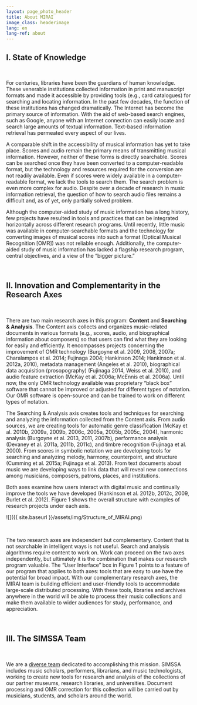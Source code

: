 ```yaml
---
layout: page_photo_header
title: About MIRAI
image_class: headerimage
lang: en
lang-ref: about
---
```



## I. State of Knowledge

<br>  

For centuries, libraries have been the guardians of human knowledge. These venerable institutions collected information in print and manuscript formats and made it accessible by providing tools (e.g., card catalogues) for searching and locating information. In the past few decades, the function of these institutions has changed dramatically. The Internet has become the primary source of information. With the aid of web-based search engines, such as Google, anyone with an Internet connection can easily locate and search large amounts of textual information. Text-based information retrieval has permeated every aspect of our lives.

A comparable shift in the accessibility of musical information has yet to take place. Scores and audio
remain the primary means of transmitting musical information. However, neither of these forms is directly searchable. Scores can be searched once they have been converted to a computer-readable format, but the technology and resources required for the conversion are not readily available. Even if scores were widely available in a computer-readable format, we lack the tools to search them. The search problem is even more complex for audio. Despite over a decade of research in music information retrieval, the question of how to search audio files remains a difficult and, as of yet, only partially solved problem.

Although the computer-aided study of music information has a long history, few projects have resulted in tools and practices that can be integrated horizontally across different research programs. Until recently, little music was available in computer-searchable formats and the technology for converting images of musical scores into such a format (Optical Musical Recognition [OMR]) was not reliable enough. Additionally, the computer-aided study of music information has lacked a flagship research program, central objectives, and a view of the “bigger picture.”

<br>  

## II. Innovation and Complementarity in the Research Axes

<br>

There are two main research axes in this program: **Content** and **Searching & Analysis**. The Content axis collects and organizes music-related documents in various formats (e.g., scores, audio, and biographical information about composers) so that users can find what they are looking for easily and efficiently. It encompasses projects concerning the improvement of OMR technology (Burgoyne et al. 2009, 2008, 2007a; Charalampos et al. 2014; Fujinaga 2004; Hankinson 2014; Hankinson et al. 2012a, 2010), metadata management (Angeles et al. 2010), biographical data acquisition (prosopography) (Fujinaga 2014, Weiss et al. 2010), and audio feature extraction (McKay et al. 2006a; McEnnis et al. 2006a). Until now, the only OMR technology available was proprietary “black box” software that cannot be improved or adjusted for different types of notation. Our OMR software is open-source and can be trained to work on different types of notation.

The Searching & Analysis axis creates tools and techniques for searching and analyzing the information collected from the Content axis. From audio sources, we are creating tools for automatic genre classification (McKay et al. 2010b, 2009a, 2009b, 2006c, 2005a, 2005b, 2005c, 2004), harmonic analysis (Burgoyne et al. 2013, 2011, 2007b), performance analysis (Devaney et al. 2011a, 2011b, 2011c), and timbre recognition (Fujinaga et al. 2000). From scores in symbolic notation we are developing tools for searching and analyzing melody, harmony, counterpoint, and structure (Cumming et al. 2015a; Fujinaga et al. 2013). From text documents about music we are developing ways to link data that will reveal new connections among musicians, composers, patrons, places, and institutions.

Both axes examine how users interact with digital music and continually improve the tools we have developed (Hankinson et al. 2012b, 2012c, 2009, Burlet et al. 2012). Figure 1 shows the overall structure with examples of research projects under each axis.

![]({{ site.baseurl }}/assets/img/Structure_of_MIRAI.png)

<br>  

The two research axes are independent but complementary. Content that is not searchable in intelligent ways is not useful. Search and analysis algorithms require content to work on. Work can proceed on the two axes independently, but ultimately it is the combination that makes our research program valuable. The “User Interface” box in Figure 1 points to a feature of our program that applies to both axes: tools that are easy to use have the potential for broad impact. With our complementary research axes, the MIRAI team is building efficient and user-friendly tools to accommodate large-scale distributed processing. With these tools, libraries and archives anywhere in the world will be able to process their music collections and make them available to wider audiences for study, performance, and appreciation.

<br>  

## III. The SIMSSA Team

<br>  

We are a [diverse team](https://simssa.ca/people) dedicated to accomplishing this mission. SIMSSA includes music scholars, performers, librarians, and music technologists, working to create new tools for research and analysis of the collections of our partner museums, research libraries, and universities. Document processing and OMR correction for this collection will be carried out by musicians, students, and scholars around the world.



<br>  

<br>  


<!-- **BREAK**

<br>  

<br>   -->


<!-- ## Intensity of Scientific Activity: Highlights of Research Achievements During the FRQSC Emerging Team Grant (2014–2015)

<br>  

### Cantus Ultimus (Content Axis)

<br>  

The Cantus Ultimus project applies the latest OMR technologies to plainchant manuscripts in order to
transform the existing CANTUS database (directed by **Lacoste**) of nearly 400,000 chant records into a state-of-the-art research environment in which both music and text are fully searchable. Within the past year, we have processed and made publically available online two of the oldest surviving chant manuscripts, the late 10th-c. St. Gall manuscripts (CH-SGs 390 and 391), and completed the OMR of the Salzinnes antiphonal (cantus.simssa.ca/manuscripts/).

<br>  

### New Version of Diva (Content Axis)

<br>  

Diva (ddmal.github.io/diva.js/) is a web-based, open-source digital document viewer, developed by **Hankinson** (postdoctoral researcher), Wendy Liu, and Evan Magoni, and managed by **Fujinaga** and **Pugin**. Diva was designed for websites of libraries, archives, and museums so that they could present high-resolution images of documents in a user-friendly interface optimized for speed and flexibility. The new version, released in August 2015, supports the International Image Interoperability Framework (IIIF). The IIIF is an important new initiative committed to developing a set of common interfaces that support interoperability between image repositories, facilitating horizontal integration across libraries and archives all over the world.

<br>  

### Improved ELVIS Database (Content Axis)

<br>  

The ELVIS Database (elvisproject.ca/) is an open, crowd-sourced database of music in symbolic notation, maintained by MIRAI. This summer, undergraduate student Alex Parmentier improved the search capabilities of the database, making it more powerful and adaptable, and added new functions allowing users to upload new pieces and modify pieces they have uploaded. In collaboration with our project manager and graduate students in musicology, he clarified guidelines for data entry and made the interface more attractive and user friendly. Our continued building of the database (now totalling over 6,000 movements and pieces) has made large-scale corpus studies possible.

<br>  

### Increased Flexibility of the VIS Counterpoint Web Application (Searching & Analysis Axis)

<br>  

Our open-source software for analyzing counterpoint, VIS, and its corresponding web application (counterpoint.elvisproject.ca/) make large-scale corpus studies accessible to music theorists and musicologists without programming experience. Within the last year, we have made significant improvements to the stability and flexibility of VIS. In summer 2015, Ryan Bannon (undergraduate student and lead programmer on VIS) began integrating VIS into Rodan, a workflow engine developed by **Hankinson**. This integration involved the low-level code integration of VIS tasks into Rodan such that they can be realized as individual atomic workflow tasks, and the development of a user-friendly web application that allows researchers to generate VIS-based workflows via a graphical user interface. We are on schedule to release our web application in spring 2016.

<br>  

### New Version of jSymbolic (Searching & Analysis Axis)

<br>  

jSymbolic is a software tool developed by **McKay** for analyzing symbolic music files by extracting a range of characteristic statistical information (called “features”) relating to musical elements such as pitch, rhythm, harmony, instrumentation, dynamics, and texture. In 2015, **McKay** and Tristano Tenaglia (undergraduate student) developed a new version that can extract features from MEI files (Music Encoding Initiative: an open-source, computer-readable music encoding format) and from windowed sections of a score (rather than the score in its entirety). Additionally, jSymbolic is now able to export features into WEKA ARFF, which will be useful for machine learning, facilitating such tasks as composer, style, or genre recognition.

<br>  

### jMei2Midi (Searching & Analysis Axis)

<br>  

**McKay** has also developed a new Java application and library called jMei2Midi, which can convert MEI files to the widely recognized MIDI file format. This allows us to process music accessible only in MEI with software not yet able to read MEI files. jMei2Midi’s general parsing libraries will also provide a useful resource for developers in the process of incorporating MEI-parsing capabilities into their own software.

<br>  

## Intensity of Scientific Activity: Publications During the FRQSC Emerging Team Grant

<br>  

### Context Axis

<br>  

*Optical Music Recognition (OMR):* Charalampos, **Hankinson**, & **Fujinaga** 2014; **Helsen**, **Bain**, **Fujinaga**, **Hankinson**, & **Lacoste** 2014

*Digital Libraries:* **Cumming** 2014; **Fujinaga**, **Hankinson**, & **Cumming** 2014a; **Laplante**, **Hankinson**, **Cumming**, & **Fujinaga** 2015; **Pugin**, Zitellini, & Roland 2014; Roland, **Hankinson, & **Pugin** 2014

<br>  

### Searching and Analysis Axis

<br>  

*Analysis of Symbolic Scores:* Antila & **Cumming** 2014; **Cumming** & **Schubert** 2015a; Risk, Mok, **Hankinson**, & **Cumming** forthcoming; **Schubert** & **Cumming** 2015; Sigler, **Wild**, & Handelman forthcoming; Winters & **Cumming** 2014

*Corpus Study:* **Cumming** & **Schubert** 2015b

*Music Perception & Big Data:* **Fujinaga**, Sears, & **Hankinson** 2014b; Goebl, Bresin, & **Fujinaga** 2014; Siedenburg, Fujinaga, & McAdams 2014; Vigliensoni & Fujinaga 2014

*Prosopography:* **Fujinaga** 2014

*User Interface/User Experience:* **Bain**, Behrendt, & **Helsen** 2014

<br>  

## Intensity of Scientific Activity: Future Research Plans

<br>  

### Development of a Single Interface for Searching & Analysis

<br>  

As we continue to develop OMR technologies and grow our database of scores in symbolic notation (ELVIS), we will improve methods of searching and analyzing this data. This will involve harvesting metadata from our partner institutions (for details see p. 10, under SSHRC Partnership Grant) and linking it with the OMR data, allowing us, for example, to search for a particular melody in works from 1400–50 with Latin texts. Our goal is the equivalent of Google Books for music in both audio and symbolic formats.

In addition to the counterpoint web application, our postdoctoral researcher **Krämer** is working on a melody search tool that includes pattern recognition engines based on combinatorial mathematics; an automatic mode detector; state transition matrix generators for analyzing melody, harmony, and counterpoint; and visualization tools of state transition networks. Doctoral students, such as Alexander Morgan, have developed tools for identifying and indexing a variety of musical events ranging from simple notes and durations to complex chordal, contrapuntal, and syntactic patterns. **Rusch** and Bannon are developing tools for identifying cadential voice-leading strands. Although Rusch and Bannon’s tools are modelled on a corpus of Bach chorales, they will soon be applied to other repertoire.

What should a search tool look like for music? Should it be a keyboard, a textbox in which to input note letter names, or a music editor? As we address questions surrounding user interface and user experience, **Laplante’s** and **Chiasson-Taylor’s** expertise in the information behaviour of music researchers, librarians, and performers will be invaluable.

<br>  

### Large-Scale Corpus Research

<br>  

Already we have an impressive body of Renaissance scores in symbolic notation. We plan on continuing to expand the ELVIS Database in the next four years, which will facilitate research on how style changed from the 15th to the 17th centuries. Previous studies addressing such questions are based on an individual researcher’s study of a small corpus of works. With tools for large-scale searching of melody, harmony, and counterpoint, **Cumming**, **Schubert**, and **Ethier** will be able to provide a much more comprehensive account of changes to musical composition, such as the development of the tonal system. They are also planning on conducting large-scale corpus studies comparing composers and genres of the same era to discern differences in compositional practice, research that could be used to teach computers to automatically classify works by composer. In the next four years, we plan to expand the coverage of our database to other periods, facilitating corpus studies of other eras as well. This has already begun with **Rusch’s** work on Bach.

<br>  

### Music Encoding for Non-Standard Musical Notation Systems

<br>  

Continuing with the work of the Cantus Ultimus project (**Bain**, **Craig-Mcfeely**, **Cumming**, **Fujinaga**, **Helsen**, **Lacoste**, and **Long**) on plainchant neumes and **Pugin’s** work on MEI for 16th-century notation, we plan on developing music encoding for other non-standard musical notation systems. Together with postdoctoral researcher **Desmond**, an expert on 13th-century polyphony, **Cumming**, **Pugin**, **Weiss**, and **Wiering** are working on developing MEI for mensural notation (13th- to early 16th-century scores).

<br>  

### Feature Extraction and Machine Learning

<br>  

**McKay’s** jMIR software (jmir.sourceforge.net) provides a powerful infrastructure for extracting features from audio and symbolic musical sources and for processing this information with machine learning algorithms. The information extracted with these tools allows for sophisticated search capabilities for querying large music collections and provides a framework for automated music analysis. The process of integrating jMIR with other MIRAI components like VIS has already begun with jSymbolic. **McKay** also plans to expand the range of information extracted and generated by the jMIR components to meet the emerging needs of MIRAI, such as audio feature extraction, working closely with **McAdams** and **Traube**.

Another important area of future research is multimodal approaches to music processing, in other words, combining and processing information extracted from both symbolic and audio versions of the same work, as well as information from lyrics or images associated with the work. **McKay** has already published some initial research in this very promising new domain (e.g., McKay & Fujinaga 2008).

<br>  

### Biography & Linked Open Data

<br>  

Initially funded by the NEH Digital Humanities Start-Up Grant (PI: **Weiss**; Co-PI: **Fujinaga**), this project aims to create a framework that can answer questions not easily answered by a Google-like search; for example, Did composer A and composer B live in Rome in 1543? or Were there musicians working in Rome from 1540–45 who performed music by both of these composers? Although online biographical databases exist, they are expensive to build because they are created manually. We are reducing the costs of such endeavours by applying natural language processing, which automatically extracts necessary information from existing computer-readable documents, and using crowd-sourcing techniques to make corrections. The results will be stored in Linked Open Data databases. **Sinclair** (Professor of Digital Humanities) and historian **Milner** (Assistant Director, McGill Centre for Digital Humanities) will participate in this research.

<br>  

# II. Composition & Coordination

<br>  

## Skills, Leadership, and Experience of Lead Researcher: Ichiro Fujinaga

<br>  

Fujinaga is the team leader and head of the Content axis. He was one of first developers of OMR technology (Fujinaga 1988, 1996) and has published more papers than anyone else on the subject. In large part due to his research, OMR technology is now accurate enough to convert digitized images of scores into symbolic format, facilitating the work of the Searching and Analysis axis. Since commercial OMR software can only deal with modern music notation, for the past 8 years he has concentrated on extending OMR to early music notation from the 14th to the 17th centuries (e.g., Ouyang et al. 2009; Pugin et al. 2007a, 2007b, 2007c; Vigliensoni et al. 2011). Fujinaga is also one of the lead developers of the open-source document analysis software Gamera (based on his OMR software) (MacMillan et al. 2002a, 2002b, 2001; Pugin et al. 2008).

Fujinaga directs the Distributed Digital Music Archives & Libraries (DDMAL) research lab, consisting of over a dozen graduate and undergraduate students. He has extensive experience managing large teams of researchers. He was Acting Director of the Centre for Interdisciplinary Research in Music Media and Technology (CIRMMT) from 2003–4, managing several large grants involving its over 30 faculty members and 100 graduate students across three Québec institutions. As the coordinator of the Steering Committee of the International Society of Music Information Retrieval, he has overseen the successful growth of a series of conferences on music information retrieval since 2001. He has been involved in many large joint research programs. A select listing includes an Intel Grant at John’s Hopkins University with over 20 researchers ($1.7M; 1999–2001); an NSF Information Technology Research Grant, involving 12 Co-PIs ($1.5M; 2002–6); an NSF Digital Libraries Initiative Grant with 8 other researchers ($0.5M; 1999–2002); a Community-University Research Alliances Grant from SSHRC with 8 other Co-PIs ($1M; 2005–10); a Major Collaborative Research Initiatives (MCRI) Grant from SSHRC with 16 other Co-PIs ($2.7M; 2007–13); and another MCRI with 41 other Co-PIs ($2.3M; 2009–15). As a PI, he has received nearly 5 million dollars in funding from SSHRC, CFI, and the FRQSC since arriving at McGill University in 2002.

<br>  

## Mechanisms to Coordinate the Team’s Work

<br>  

**Fujinaga** and **Cumming** coordinate the research and research dissemination of the Content and Searching & Analysis axes, respectively. Meetings and workshops are organized by the project manager. MIRAI members and their students meet weekly to present work in progress, establish new research projects, maintain our websites and social media presence, discuss additional funding opportunities, and recruit new members and students. With teleconferencing, we communicate regularly with collaborating members who reside outside of Montréal; for example, **Bain**, **Helsen**, and **Lacoste**, Co-PIs on the Cantus Ultimus project. With the support of the FRQSC Emerging Team Grant, we hosted the following events that brought us face-to-face with our international collaborators and disseminated our work to a wider audience:

* 7 July 2015: SIMSSA Workshop at the Medieval and Renaissance Music Conference; presentations by **Fujinaga**, **Cumming**, **Bain**, **Hankinson**, **Helsen**, **Lacoste**, and **Pugin**.
* 27 June 2015: SIMSSA Workshop at the joint meeting of the International Association of Music Libraries, Archives and Documentation Centres (IAML) and International Musicological Society (IMS); presentations by **Fujinaga**, **Cumming**, **Hankinson**, and **Pugin**.
* 7 November 2014: Workshop luncheon at the joint meeting of the American Musicological Society
(AMS) and the Society for Music Theory (SMT); presentations by **Fujinaga**, **Cumming**, and **Bain**.
* 6 November 2014: Working group and discussion of SIMSSA at the joint meeting of the AMS/SMT.
* 29 September 2014: CIRRMT Workshop (McGill) highlighting recent developments on the SIMSSA,
ELVIS, Cantus Ultimus, and Optical Neume Recognition projects; presentations by **Fujinaga**,
**Cumming**, **Bain**, **Hankinson**, and **Wild**.

<br>  

## Experience, Accomplishments, and Complementarity of Regular Team Members

<br>  

### Julie Cumming

<br>  

Cumming manages the Searching & Analysis axis. She is a leading figure in Renaissance music and digital musicology (2014, 2012). Her book (1999) is the definitive study of the motet from 1400–75. Since coming to McGill in 1992, she has been collaborating with **Schubert**. Together they have produced many collaboratively written papers (e.g., Cumming & Schubert 2015a, 2015b, 2015c; Schubert & Cumming 2012) and conference presentations, organized three conferences, and jointly supervised dozens of graduate theses. Cumming has been part of several large teams of researchers. She is the leader of one of the two primary research axes of the SSHRC Partnership Grant SIMSSA, lead by **Fujinaga**, and a Co-PI of the SSHRC Partnership Grant “Early Modern Conversions” ($2.5M; 2013–18), together with **Sinclair**. She has been a Co-PI on a SSHRC MCRI Grant entitled “Making Publics” ($2.5M; 2005–10), in which she developed an expertise on early music printing (Cumming 2010, 2012), and the PI of the Digging into Data Challenge Grant, “Electronic Locator of Vertical Interval Successions (ELVIS),” with 9 Co-PIs, including **Fujinaga** and **Schubert**, as well as 17 students. The ELVIS project broke new ground in computerized music analysis. She has worked closely with **Fujinaga** in the development of OMR for Renaissance music prints and manuscripts, and for plainchant. Cumming currently supervises 2 postdoctoral researchers, 8 doctoral students, and 2 master’s students. Several of her students work in **Fujinaga’s** DDMAL lab.

<br>  

### Peter Schubert

<br>  

As an expert on counterpoint pedagogy, Schubert and will manage (with **Ethier**) the counterpoint analysis project within the Searching & Analysis axis. He has published two textbooks on counterpoint—one on 16thcentury counterpoint (1999) and one on 18th-century counterpoint with Christoph Neidhöfer (2006)—two chapters on historical music pedagogy, and many articles on contrapuntal structures in the music of Willaert, Lassus, and Palestrina. He has collaborated frequently with **Cumming** on papers in which they show how knowledge of improvised counterpoint changes the way we think of compositional technique in the Renaissance. He is a member of CIRMMT, having collaborated on two experimental projects, one on the perception of Renaissance variation techniques with **McAdams**, and one on historical tuning systems with **Fujinaga** and **Wild** (Devaney et al. 2013, 2010). He has worked on computer modeling of counterpoint as a Co-PI on the SSHRC Partnership Grant SIMSSA, lead by **Fujinaga**. Schubert also brings to MIRAI extensive experience as a performer. Currently, he conducts three vocal ensembles: the Schulich School Singers, Les Chanteurs d’Orphée, and VivaVoce (which released a CD on the Naxos label in 2007).

<br>  

### Audrey Laplante

<br>  

Laplante’s research concerns music information-seeking behaviour and music information retrieval systems (Desrochers et al. 2013; Laplante 2015, 2014a, 2014b, 2014c, 2013, 2010b; Laplante et al. 2011). Laplante will co-lead (with **Chiasson-Taylor**) the user interface project, assisting both axes in their development of user-centred interfaces. She is a Co-PI on the SSHRC Partnership Grant SIMSSA, lead by **Fujinaga**; and the PI on the SSHRC Insight Development Grants “Chercheurs 2.0: Étude des usages et des facteurs d’adoption des médias sociaux par les chercheurs canadiens en contexte de collaboration interinstitutionnelle” ($74,028; 2015–17) and “L’indexation de musique à grande échelle : exploration du potentiel de nouvelles méthodes d'indexation pour accroître la visibilité de la chanson francophone sur le Web” ($69,735; 2012–14) (Kessler et al. 2014a, 2014b). Her prior work focused on the music information-seeking behaviour of young adults (2012, 2011, 2010a). By examining how young adults discover new music and interact with current music information sources, she was able to identify behaviours that were not well supported by current systems and to provide specific recommendations for the design of better music information systems. Prior to joining the Université de Montréal, Laplante worked as a music librarian at Concordia University, which allowed her to work closely with music scholars, acquiring a good understanding of their information needs.

<br>  

### Cory McKay

<br>  

McKay’s expertise in multimodal music analysis and processing will be put to use in the Searching and Analysis axis. His previous work as project leader for the jMIR project has provided him with extensive experience producing software that can collect, analyze, organize and process diverse kinds of musical information, both in combination and separately. McKay’s contributions to MIRAI will focus on researching techniques and developing software for extracting metadata from musical scores and audio recordings, and making this information accessible and useful to music researchers. During his doctoral studies, McKay worked in the DDMAL lab and **Fujinaga** was his supervisor. Since his graduation in 2010, McKay and **Fujinaga** have continued to collaborate, publishing over 24 peer-reviewed papers (Fiebrink et al. 2005; Fujinaga et al. 2008; McEnnis et al. 2006a, 2006b, 2005; McKay et al. 2010a, 2010b, 2009, 2012, 2009a, 2009b, 2008, 2007, 2006a, 2006a, 2006b, 2006c, 2005a, 2005b, 2005c, 2004; Thompson et al. 2009; Vigliensoni et al. 2010). McKay is a Co-PI on the SSHRC Partnership Grant SIMSSA, lead by **Fujinaga**.

<br>  

### Caroline Traube

<br>  

Traube will contribute to the Audio branch of the Searching & Analysis axis. She specializes in musical acoustics, specifically the analysis of musical performance parameters, such as timing variation, intonation, dynamics, and timbre (Bel et al. 2015; Bernays et al. 2014, 2013a, 2013b, 2012, 2011, 2010; Tillmann et al. 2011; Traube 2015, 2013). She is the founder of the Laboratoire de recherche sur le geste musicien (LRGM) at the Université de Montréal, which gathers performers, composers, musicologists, and scientists to tackle research questions relating to the gestural control and the verbal description of timbre and the analogies between the prosodic features of speech and the expressive parameters of instrumental performance. As part of MIRAI, she will develop tools to generate a complete a musical score with performance parameters that are not notated as well as information on the gestural control of instrumental sound.

<br>  

### Glen Ethier

<br>  

Ethier will collaborate with **Schubert** on the counterpoint analysis project and with both **Schubert** and **Cumming** on their research into style change and the development of the tonal system. His prior work has focused on the perception of melodic accent and the development of an analytic methodology premised on the interaction and concordance of accent in counterpoint of the early 16th century. He has developed paradigms for defining and quantizing strengths for different types of melodic accent and applying these paradigms to re-notated versions of contrapuntal scores. With MIRAI, Ethier will create computer-based models to quantize the parameters for analysis over a much broader corpus of works than he was able to examine in his prior work, including early Renaissance counterpoint and 18th-century tonal counterpoint. Ethier completed his doctoral studies at McGill under Schubert.

<br>  

### Rachelle Chiassion-Taylor

<br>  

Together with **Laplante**, Chiasson-Taylor will manage the user interface component of the MIRAI research program. She is currently Senior Music Archivist at Library and Archives Canada (LAC) and a Guest Professor of Musicology at the Université de Montréal Faculty of Music, where she teaches early music history and research methodology. At LAC, she has been closely involved in the development of digital capacity and processing procedures for the institution, which is designated as a Trusted Digital Repository, and has processed a number of born-digital music archives using a variety of non-proprietary software and complex preservation procedures. She also participates in a LAC study group on the archiving and retrieval of complex digital objects and has given papers on digital music processing within archival fonds. In addition to digital archives processing and web harvesting strategies, she brings to MIRAI considerable practical experience and knowledge of metadata standards in federal institutions internationally. Chiasson-Taylor has published collections of essays on early keyboard music, several journal articles on a variety of topics including digital music archives at LAC, the Canadian composer István Anhalt, and the involvement of musicians in espionage activities in Early Modern Europe (Smith & Taylor ed. 2013; Taylor & Knox ed. forthcoming; Taylor forthcoming, 2013, 2011, 2002, 2000). She is also an internationally recognized performer and has recorded three CDs of Renaissance keyboard music for the ATMA label. She brings archival science, historical musicology, and early music performance to the MIRAI team. **Cumming** was the adviser of Chiasson-Taylor’s doctoral degree in musicology at McGill.

<br>  

## Complementarity of Team Members’ Expertise and Quality of Their Collaborations

<br>  

The success of our research program is ensured, in part, by the members of our team, due to the diversity of disciplines they represent and their rich assortment of skills. **Fujinaga**, **McKay**, and **Traube** are music technologists, **Cumming** is a historical musicologist, **Schubert** and **Ethier** are music theorists, **Laplante** is an information scientist, and **Chiasson-Taylor** is an archivist, musicologist, and performer. The members of the MIRAI team are at different stages of their academic careers: **Schubert** is a full professor; **Cumming**, **Fujinaga**, **Laplante**, and **Traube** are associate professors; **McKay** and **Ethier** are tenured faculty members at CÉGEPs; and **Chiasson-Taylor** is Senior Music Archivist for Library and Archives Canada. What brings us together is a shared commitment to creating a music library for the 21th century, a commitment amply demonstrated by our many collaboratively produced publications and conference presentations.

Many of MIRAI’s regular team members have a long history of successful research collaborations. The most mature partnership involves **Cumming** and **Schubert**, who have been working together since the early 1990s on style change, performance practice, and compositional process in Renaissance music. Their work has been supported by three SSHRC Standard Research grants (1995, 2001, 2009). **Fujinaga** has worked with Cumming on optical music recognition of early music since 2005. Since 2007, he has worked with **Schubert** on tuning in ensemble singing; a research funded by an FRQSC Recherche-Création Grant.

<br>  

# III. Student Integration

<br>  

MIRAI will support 8 students per year (research assistants: 2 undergraduates and 2 MA students each year; scholarships: 2 MA and 2 PhD students each year) from a range of disciplines: musicology, music theory, music technology, computer science, and software engineering. Funding from the FRQSC will allow us to hire 2 undergraduate research assistants in computer science each summer, supervised by **Fujinaga** and **McKay**, to maintain our databases (ELVIS, OMR, and audio) and websites (simssa.ca, elvisproject.ca, cantus.simssa.ca). We will also hire 2 MA research assistants in music theory and musicology each year, supervised by **Cumming**, **Schubert**, and **Ethier**, to assist in software testing and to advise the software programmers as specialist users. These students will also help to disseminate our research via both scholarly and social media outlets (e.g., blogs, Twitter, and Facebook).

We will provide scholarships to support thesis research for 2 master’s students and 2 doctoral students. Musicology and music theory students will be involved in the Searching & Analysis axis by using the tools MIRAI team members are developing, such as VIS, in their thesis research and collaborating with the software developers to improve usability. Music technology graduate students will be involved in the Content axis, helping to improve OMR technology and the searching and analysis tools. Over two-thirds of our funding from other sources such as SSHRC and NEH is budgeted for student work.

MIRAI funding from FRQSC will help us to support the salary for one of our postdoctoral researchers each year, compensating him or her for the time spent on administrative work, such as assisting in grant applications, supervising student workers, overseeing databases, and running meetings.

The students and the postdoc involved in the MIRAI research program will work in a research lab with students at all levels and professors, interacting daily as questions and problems arise. As part of a large-scale multi-disciplinary team they will learn new ways at looking at the world and new ways of organizing information. For example, computer scientists will learn about music history, and music theorists will learn how to communicate with computers and programmers. Weekly meetings of the research axes will provide opportunities for all the students to present their work, to comment on the work of others, and to learn from each other. Students will also have the opportunity to present at workshops and team meetings. In Years 1 and 3, we will fund 2–3 students to assist with the MIRAI Workshop at the joint conference of the American Musicological Society and Society for Music Theory. The skills they develop—working with a diverse team, presenting their work in clear and effective ways, participating in the development of software and user interfaces—will be of great benefit no matter what field they go into. All of them will be contributing to important research that has the potential to change the way people interact with music.

<br>  

# IV. Added Value of the Grant

<br>  

## Team Needs

<br>  

Funding MIRAI at the operational level will allow us to 1) purchase the hardware necessary to conduct our data-intensive research and back-up our databases; 2) coordinate our multiple parallel projects and help us to further expand and deepen these collaborations, especially with international collaborators; 3) motivate graduate students to join our team; and 4) disseminate our work to a wider audience through workshops at McGill University (in English) and the Université de Montréal (bilingual) as well as at conferences in the fields of musicology, music theory, music performance, library science, and computer science.

<br>  

### Equipment

<br>  

Given the data-intensive nature of this research program, adequate numbers of computers for our students, and digital backup and storage of our data are essential. The laptops requested will be used by the project manager, student workers as well as for the CEGEP researchers. In the coming years, our server needs will also increase, especially with serving audio files.

<br>  

### Coordination

<br>  

Funding from the FRQSC would allow us to continue to afford a half-time project manager to assist lead researcher in coordinating MIRAI’s multiple parallel projects, meetings, and workshops. Given the long-term nature of many of our projects, we also require documentation to facilitate the seamless transfer of knowledge from successive generations of students and users. This documentation will be generated by the students and postdoctoral researchers, coordinated by the lead researcher and project manager.

<br>  

### Dissemination

<br>  

Funding from FRQSC will also facilitate face-to-face meetings among our team members. We plan to host at least one workshop per year that brings together all regular and collaborating members:

* May 2016: Music Encoding Conference, McGill University
* November 2016: Joint meeting of the American Musicological Society (AMS) and Society for Music Theory (SMT) in Vancouver, BC
* May 2017: McGill University (with funding from CIRMMT)
* August 2017: Alliance of Digital Humanities Organizations, McGill University
* 2017: Conference on Complex Digital Objects, Ottawa, ON
* November 2018: Joint meeting of the AMS and SMT in San Antonio, TX
* May 2019: Université de Montréal (bilingual)

These workshops will be an opportunity not only for collaboration between regular and collaborating members and their students but also for sharing our work with a wider audience of scholars, librarians, and performers, both local and international.

<br>  

## Other Resources to which the Team Has Access

<br>  

Funding from the FRQSC would complement the funding we are receiving from various other sources. Within the last five years, over $3,300,000 has been allocated towards this research program:

* 2014–21: SSHRC Partnership Grant, “Single Interface for Music Score Searching and Analysis (SIMSSA)” ($2,499,197 plus $227,500 from McGill University). PI: **Fujinaga**; Co-PIs: **Bain**, **Cumming**, **Helsen**, **Lacoste**, **Laplante**, Leive, **McKay**, **Pugin**, Rodin, **Rusch**, **Schubert**, Tzanetakis, **Wild**. Partners: Alexander Street Press; Bavarian State Library; Bibliothèque nationale de France; British Library; Compute Canada; Dalhousie University; Digital Image Archive of Medieval Music, Oxford University; Harvard University Music Library; New York Philharmonic Archives; Marenzio Project, University of Pennsylvania; Répertoire International de Littérature Musicale: Répertoire International des Sources Musicales-Switzerland; The Juilliard School; The Walters Art Museum; Université de Montréal; HathiTrust Research Center, University of Illinois at Urbana-Champaign; University of London, Goldsmiths; University of Pennsylvania Libraries, University of Victoria, University of Virginia, Music Encoding Initiatives; University of Washington Music Library; University of Waterloo.
* 2014–19: SSHRC Insight Grant, “Cantus Ultimus: Building the Ideal Online Plainchant Research
Environment” ($499,566). PI: **Fujinaga**; Co-PIs: **Cumming**, **Bain**, **Helsen**, **Lacoste**.
* 2014–16: FRQSC Emerging Team Grant, “D’information musicale, de la recherche, et de l’infrastructure : Construction de la bibliothèque musicale mondiale du 21e siècle” ($54,963). PI: **Fujinaga**; Co-PIs: **Cumming**, **Laplante**, **McKay**, **Schubert**.
* 2013–15: NEH Digital Humanities Start-up Grant Level-II, “Digital Prosopography for Renaissance Musicians: Discovery of Social and Professional Network” ($54,466US) PI: **Weiss**. Co-PI: **Fujinaga**.

To further support our research program, we have applied for a SSHRC Connection Grant to host the Music Encoding Conference at McGill in May 2016 and to Compute Canada for servers (submitted October 2015). Upcoming grant applications include the NEH Digital Implementation Grant ($100,000–325,000US) to support **Fujinaga**, **Milner**, and **Weiss**’s digital prosopography project (January 2016). In September 2016, **Cumming** and **Schubert** will be submitting a joint application for a SSHRC Insight Grant to support their work tracing improvisatory patterns in polyphonic music from 1400–1750.

FRQSC funding will allow us to continue building and strengthening our team as it builds the infrastructure to support a 21th-century global music library.

<br>  

# Bibliography

<br>  

Angeles, B., C. McKay, and I. Fujinaga. 2010. “Discovering Metadata Inconsistencies.” In *Proceedings of the International Society for Music Information Retrieval Conference*, 195–200. Utrecht, Netherlands.

Antila, C., and J. Cumming. 2014. “The VIS Framework: Analyzing Counterpoint in Large Datasets.” In In *Proceedings of the International Society for Music Information Retrieval*, 71–76. Taipei, Taiwan.

Bain, J., I. Behrendt, and K. Helsen. 2014. “Linienlose Neumen, Neumentrennung und Repräsentation von Neumen mit MEI Schema –Herausforderungen in der Arbeit im Optical Neume Recognition Project (ONRP).” [Staffless Neumes, Neume Separation and Representation of Neumes with the Help of MEI – Challenges in the Optical Neume Recognition Project (ONRP)] In *Digitale Rekonstruktionen mittelalterlicher Bibliotheken*, edited by S. Philippi and P. Vanscheidt,. Trierer Beiträge zu den historischen Kulturwissenschaften 12: 119–32. Wiesbaden: Ludwig Reichert.

Bel, S., and C. Traube. 2015. “Corrélats acoustiques de cinq nuances de timbre au piano.” In *Actes des Journées d’informatique musicale*. Montréal, QC.

Bernays, M., and C. Traube. 2014. “Investigating Pianists’ Individuality in the Performance of Five Timbral Nuances through Patterns of Articulation, Touch, Dynamics, and Pedaling.” *Frontiers in Psychology – Cognitive Science* 5, article 157: 35–53.

Bernays, M., and C. Traube. 2013a. “Expression of Piano Timbre: Verbal Description and Gestural Control.” In *La musique et ses instruments / Music and its instruments*, ed. M. Castellengo and H. Genevois, 205–22. Sampzon: Éditions Delatour-France.

Bernays, M., and C. Traube. 2013b. “Expressive Production of Piano Timbre: Touch and Playing Techniques for Timbre Control in Piano Performance.” In *Proceedings of Stockholm Music Acoustics Conference / Sound and Music Computing Conference*, 341–46. Stockholm, Sweden.

Bernays, M., and C. Traube. 2012. “Piano Touch Analysis: A MATLAB Toolbox for Extracting Performance Descriptors from High-Resolution Keyboard and Pedalling Data.” In *Actes des Journées d’informatique musicale*, 55–64. Mons, Belgium.

Bernays, M., and C. Traube. 2011. “Verbal Expression of Piano Timbre: Multidimensional Semantic Space of Adjectival Descriptors.” In *Proceedings of the International Symposium on Performance Science*, 299–304. Toronto, ON.

Bernays, M., and C. Traube. 2010. “Expression of Piano Timbre: Gestural Control, Perception and Verbalization.” In *Proceedings of the International Conference on Music Perception and Cognition*. Seattle, WA.

Burgoyne, J. A., J. Wild, and I. Fujinaga. 2013. “Compositional Data Analysis of Harmonic Structures in Popular Music.” In *Proceedings of the International Conference on Mathematics and Computation in Music*, 52–63. Montréal, QC.

Burgoyne, J. A., J. Wild, and I. Fujinaga. 2011. “An Expert Ground Truth Set for Audio Chord Recognition and Music Analysis.” In *Proceedings of the International Society for Music Information Retrieval Conference*, 633–38. Miami, FL.

Burgoyne, J. A., Y. Ouyang, T. Himmelman, J. Devaney, L. Pugin, and I. Fujinaga. 2009. “Lyric Extraction and Recognition on Digital Images of Early Music Sources.” In *Proceedings of the International Society for Music Information Retrieval Conference*, 723–28. Kobe, Japan.

Burgoyne, J. A., J. Devaney, L. Pugin, and I. Fujinaga. 2008. “Enhanced Bleedthrough Correction for Early Music Documents with Recto-verso Registration.” In *Proceedings of the International Conference on Music Information Retrieval*, 407–12. Philadelphia, PA.

Burgoyne, J. A., L. Pugin, G. Eustace, and I. Fujinaga. 2007a. “A Comparative Survey of Image Binarisation Algorithms for Optical Recognition on Degraded Musical Sources.” In *Proceedings of International Conference on Music Information Retrieval*, 509–12. Vienna, Austria..

Burgoyne, J. A., L. Pugin, C. Kereliuk, and I. Fujinaga. 2007b. “A Cross-Validated Study of Modelling Strategies for Automatic Chord Recognition in Audio.” In *Proceedings of International Conference on Music Information Retrieval*, 251–4. Vienna, Austria.

Burlet, G., A. Porter, A. Hankinson, and I. Fujinaga. 2012. “Neon.js: Neume Editor Online.” In *Proceedings of the International Society for Music Information Retrieval Conference*, 121–26. Porto, Portugal.

Charalampos, S., A. Hankinson, and I. Fujinaga. 2014. “Correcting Large-Scale OMR Data with Crowdsourcing.” In *Proceedings of the International Workshop on Digital Libraries for Musicology*, 88–90. London, UK.

Cumming, J., and P. Schubert. 2015a. “Another Lesson from Lassus: Using Computers to Analyze Counterpoint.” *Early Music* 43 (2015).

Cumming, J., and P. Schubert. 2015b. “The Origins of Pervasive Imitation.” In *The Cambridge History of Fifteenth-Century Music*, edited by A. M. Busse Berger and J. Rodin, 200–28. Cambridge: Cambridge University Press.

Cumming, J., and P. Schubert. 2015c. “Talking About the Lost Generation: Sacred Music of Willaert, Gombert, and Michele Pesenti.” Introduction to a Special Issue of *Journal of Musicology* 32: 323–27.

Cumming, J. 2014. “The Past Is Not Over: Special Collections in the Digital Age.” In *Meetings with Books: Symposium on Special Collections in the 21st Century. With a Tribute to Raymond Klibansky and an Illustrated Survey of McGill Library Special Collections*, edited by J. Tomm and R. Virr, 109–14. Montréal: McGill University Library.

Cumming, J. 2012. “Text Setting and Imitative Technique in Petrucci’s First Five Motet Prints.” In *The Motet around 1500: On the Relationship of Imitation and Text Treatment*, edited by T. Schmidt-Beste, 63–90. Turnhout: Brepols.

Cumming, J. 2010. “Petrucci’s Publics for the First Motet Prints.” In *Making Publics in Early Modern Europe: People, Things, Forms of Knowledge*, edited by B. Wilson and P. Yachnin, 96–122. New York and London: Routledge.

Cumming, J. 1999. *The Motet in the Age of Du Fay*. Cambridge: Cambridge University Press.

Desrochers, N., A. Laplante, Quan-Haase, A., Martin, K., Rasmussen, D., & Spiteri, L. 2013. “Beyond the Playlist: Looking at User-Generated Collocation of Cultural Products Through Social Tagging.” In *Proceedings of the 76th Annual Meeting of the Association for Information Science and Technology*. Montréal, QC.

Devaney, J., J. Hockman, J. Wild, P. Schubert, and I. Fujinaga. 2013. “Diatonic Semitone Tuning in Twopart Singing.” In *Conference Program of the Society of Music Perception and Cognition Conference*, 43. Toronto, ON.

Devaney, J., M. I. Mandel, D. P. W. Ellis, and I. Fujinaga. 2011a. “Automatically Extracting Performance Data from Recordings of Trained Singers.” *Psychomusicology: Music, Mind & Brain* 21, nos. 1–2: 108–36.

Devaney, J., M. I. Mandel, and I. Fujinaga. 2011b. “Characterizing Singing Voice Fundamental Frequency Trajectories.” In *Proceedings of the Workshop on Applications of Signal Processing to Audio and Acoustics*, 73–76. New Paltz, NY.

Devaney, J., J. Wild, and I. Fujinaga. 2011c. “Intonation in Solo Vocal Performance: A Study of Semitone and Whole Tone Tuning in Undergraduate and Professional Sopranos.” In *Proceedings of the International Symposium on Performance Science*, 219–24. Toronto, ON.

Devaney, J., J. Wild, P. Schubert, and I. Fujinaga. 2010. “Exploring the Relationship Between Voice
Leading, Harmony, and Intonation in a cappella SATB Vocal Ensembles.” In *Proceedings of the
International Conference on Music Perception and Cognition*, 315–16. Seattle, WA.

Fiebrink, R., C. McKay, and I. Fujinaga. 2005. “Combining D2K and JGAP for Efficient Feature Weighting for Classification Tasks in Music Information Retrieval.” In *Proceedings of the International Conference on Music Information Retrieval*, 510–13. London, UK.

Fujinaga, I. 2014. “Digital Prosopography of Renaissance Musicians: A Progress Report.” In *Program and Abstract Book of the Annual Meeting of the Renaissance Society of America*, 199. New York, NY.

Fujinaga, I., A. Hankinson, and J. Cumming. 2014a. “Introduction to SIMSSA (Single Interface for Music Score Searching and Analysis).” In *Proceedings of the International Workshop on Digital Libraries for Musicology*, 100–2. London, UK.

Fujinaga, I., D. Sears, and A. Hankinson. 2014b. “Big Data for the Music Perception and Cognition Community.” In *Book of Abstracts of International Conference on Music Perception and Cognition - Asia-Pacific Society for the Cognitive Sciences of Music Joint Conference*, 78. Seoul, South Korea.

Fujinaga, I. and A. Hankinson. 2013. “SIMSSA: Towards Full-Music Search Over a Large Collection of Musical Scores.” In *Conference Abstracts of Digital Humanities*, 187–89. Lincoln, NE.

Fujinaga, I., and C. McKay. 2008. “ACE: Autonomous Classification Engine.” In *Proceedings of the
International Conference on Music Perception and Cognition*. Sapporo, Japan.

Fujinaga, I. 2004. “Staff Detection and Removal.” In *Visual Perception of Music Notation*, ed. S. George, 1–39. Hershey, PA: Idea Group Inc.

Fujinaga, I., and K. MacMillan. 2000. “Realtime Recognition of Orchestral Instruments.” In *Proceedings of the International Computer Music Conference*, 141–43. Berlin, Germany.

Fujinaga, I. 1996. “Adaptive Optical Music Recognition”. Ph.D. Dissertation, McGill University.

Fujinaga, I. 1988. “Optical Music Recognition Using Projections.” M.A. Thesis, McGill University.

Goebl, W., R. Bresin, and I. Fujinaga. 2014. “Perception of Touch Quality in Piano Tones.” *Journal of the Acoustical Society of America* 136: 2839–50.

Hankinson, A. 2014. “Optical Music Recognition Infrastructure for Large-scale Music Document Analysis.” Ph.D. Dissertation, McGill University.

Hankinson, A., J. A. Burgoyne, G. Vigliensoni, A. Porter, J. Thompson, W. Liu, R. Chiu, and I. Fujinaga. 2012a. “Digital Document Image Retrieval Using Optical Music Recognition.” In *Proceedings of the International Society for Music Information Retrieval Conference*, 577–82. Porto, Portugal.

Hankinson, A., J. A. Burgoyne, G. Vigliensoni, and I. Fujinaga. 2012b. “Creating a Large-scale Searchable Digital Collection from Printed Music Materials.” In *Proceedings of the Advances in Music Information Research*, 903–8. Lyon, France.

Hankinson, A., W. Liu, L. Pugin, and I. Fujinaga. 2012c. “Diva: A Web-based High-resolution Digital
Document Viewer.” In *Proceedings of the Theory and Practice of Digital Libraries Conference*, 455–60. Paphos, Cyprus.

Hankinson, A., and I. Fujinaga. 2010. “An Interchange Format for Optical Music Recognition Applications.” In *Proceedings of the International Society for Music Information Retrieval Conference*, 51–56. Utrecht, Netherlands.

Hankinson, A., L. Pugin, and I. Fujinaga. 2009. “Interfaces for Document Representation in Digital Music Libraries.” In *Proceedings of the International Society for Music Information Retrieval Conference*, 39–44. Kobe, Japan.

Helsen, K., J. Bain, I. Fujinaga, A. Hankinson, and D. Lacoste. 2014. “Optical Music Recognition and Manuscript Chant Sources.” *Early Music* 42, no. 4: 555–58.

Kessler, R., A. Laplante, A., and D. Forest. 2014a. “Exploration d’une collection de chansons à partir d'une interface de visualisation basée sur une analyse des paroles.” In *Revue des nouvelles technologies de l'nnformation*, edited by C. Reynaud, A. Martin, and R. Quiniou, 347–352.

Kessler, R., D. Forest, and A. Laplante. 2014b. “Encore des mots, toujours des mots : fouille de textes et visualisation de l’information pour l’exploration et l’analyse d’une collection de chansons en français.” In *Actes des 12e Journées internationales d’analyse statistique des données textuelle*, edited by J.-M. Daube, M. Valette, and S. Fleury, 311–322.

Laplante, A. 2015. “Tagged at First Listen: An Examination of Social Tagging Practices in a Music Recommender System.” *Encontros Bibli: Revista electronica de biblioteconomia e ciência da informação* 20, no. 1: 33–54.

Laplante, A., A. Hankinson, J. Cumming, and I. Fujinaga. 2015. “SIMSSA : Une interface unique pour la recherche et l’analyse de millions de partitions musicales numériques.” In *Actes des Journées d’informatique musicales*. Association Française d’Informatique Musicale.

Laplante, A. 2014a. “Le comportement informationnel des élèves du secondaire à l’ère des médias sociaux.” In Actes du colloque Autour de l'adulte de demain: Bibliothèque et Archives nationales du Québec, edited by P. Grenier and M.-C. Beaudry. http://www.banq.qc.ca/documents/activites/colloque/2012-2013/enfant_litterature/Laplante.pdf

Laplante, A. 2014b. “Social Capital and Academic Help Seeking: Late Adolscents’ Use of People as Information Sources.” In *New Directions in Children’s and Adolscents’ Information Behaviour Research* 10, edited by D. Bilal and J. Beheshti, 67–103. Emerald Group Publishing Limited.

Laplante, A. 2014c. “Improving Music Recommender Systems: What Can We Learn from Research on Music Tastes?” In *Proceedings of the 15th Conference of the International Society for Music Information Retrieval*, 451–46. Taipei, Taiwan.

Laplante, A. 2013. “Les bibliothèques universitaires québécoises et la génération C.” *Documentation et Bibliothèques* 59, no. 2: 91–101.

Laplante, A. 2012. “Who Influence the Music Tastes of Adolescents? A Study on Interpersonal Influence in Social Networks.” In *Proceedings of the second international ACM workshop on Music Information Retrieval with User-Centered and Multimodal Strategies*, 37–42. New York, NY.

Laplante, A. 2011. “Social Capital and Music Discovery: An Examination of the Ties Through which Late Adolescents Discover New Music.” In *Proceedings of the 12th International Society for Music Information Retrieval Conference*, 341–46. Miami, FL.

Laplante, A., and J. S. Downie. 2011. “The Utilitarian and Hedonic Outcomes of Music Information Seeking in Everyday Life.” *Library and Information Science Research* 33, no. 3: 202–10.

Laplante, A. 2010a. “The Role People Play in Adolescents’ Music Information Acquisition.” In *Proceedings of the Workshop on Music Recommendation and Discovery*.

Laplante, A. 2010b. “Users’ Relevance Criteria in Music Retrieval in Everyday Life: An Exploratory Study.” In *Proceedings of the 11th International Society for Music Information Retrieval Conference*, 601–6. Utrecht, Netherlands.

MacMillan, K, M. Droettboom, and I. Fujinaga. 2002a. “Gamera: Optical Music Recognition in a New Shell.” In *Proceedings of the International Computer Music Conference*, 482–85. Göteborg, Sweden.

MacMillan, K., M. Droettboom, and I. Fujinaga. 2002b. “Gamera: A Python-based Toolkit for Structured Document Recognition.” In *Proceedings of Tenth International Python Conference*, 25–40. Alexandria, VA.

MacMillan, K., M. Droettboom, and I. Fujinaga. 2001. “Gamera: A Structured Document Recognition Application Development Environment.” In *Proceedings of the International Symposium on Music Information Retrieval*, 15–16. Bloomington, IN.

McEnnis, D., C. McKay, and I. Fujinaga. 2006a. “jAudio: Additions and Improvements.” In *Proceedings of the International Conference on Music Information Retrieval*, 385–86. Victoria, BC.

McEnnis, D., C. McKay, and I. Fujinaga. 2006b. “Overview of OMEN.” *Proceedings of the International Conference on Music Information Retrieval*, 7–12. Victoria, BC.

McEnnis, D., C. McKay, I. Fujinaga, and P. Depalle. 2005. “Feature Extraction: An Extensible Library Approach.” *Proceedings of the International Conference on Music Information Retrieval*, 600–3. London, UK.

McKay, C. and I. Fujinaga. 2012. “Expressing Musical Features, Class Labels, Ontologies, and Metadata Using ACE XML 2.0.” In *Structuring Music through Markup Language: Designs and Architectures*, ed. J. Steyn, 48–79. Hershey, PA: IGI Global.

McKay, C., J. A. Burgoyne, J. Hockman, J. Smith, and I. Fujinaga. 2010a. “Evaluating the Performance of Lyrical Features Relative to and in Combination with Audio, Symbolic and Cultural Features.” In *Proceedings of the International Society for Music Information Retrieval Conference*, 213–18. Utrecht, Netherlands.

McKay, C., and I. Fujinaga. 2010b. “Improving Automatic Music Classification Performance by Extracting Features from Different Types of Data.” *Proceedings of the ACM International Conference on Multimedia Information Retrieval*, 257–66.

McKay, C., and I. Fujinaga. 2009a. “jMIR: Tools for Automatic Music Classification.” In *Proceedings of the International Computer Music Conference*, 65–68. Montreal, QC.

McKay, C., J. A. Burgoyne, J. Thompson, and I. Fujinaga. 2009b. “Using ACE XML 2.0 to Store and Share Feature, Instance and Class Data for Musical Classification.” In *Proceedings of the International Society for Music Information Retrieval Conference*, 303–8. Kobe, Japan.

McKay, C., and I. Fujinaga. 2008. “Combining Features Extracted from Audio, Symbolic and Cultural Sources.” In *Proceedings of the International Conference on Music Information Retrieval*, 597–602. Philadelphia, PA.

McKay, C., and I. Fujinaga. 2007. “jWebMiner: A Web-based Feature Extractor.” *Proceedings of the International Conference on Music Information Retrieval*, 113–14. Vienna, Austria.

McKay, C., and I. Fujinaga. 2006a. “jSymbolic: A Feature Extractor for MIDI Files.” *Proceedings of the International Computer Music Conference*, 302–5. New Orleans, LA.

McKay, C., D. McEnnis, and I. Fujinaga. 2006b. “A Large Publicly Accessible Prototype Audio Database for Music Research.” *Proceedings of the International Conference on Music Information Retrieval*, 160–63. Victoria, BC.

McKay, C., and I. Fujinaga. 2006c. “Musical Genre Classification: Is it Worth Pursuing and How Can it Be Improved?” In *Proceedings of the International Conference on Music Information Retrieval*, 101–6. Victoria, BC.

McKay, C., R. Fiebrink, D. McEnnis, B. Li, and I. Fujinaga. 2005a. “ACE: A Framework for Optimizing Music Classification.” In *Proceedings of the International Conference on Music Information Retrieval*, 42–49. London, UK.

McKay, C., D. McEnnis, R. Fiebrink, and I. Fujinaga. 2005b. “ACE: A General-purpose Classification Ensemble Optimization Framework.” In *Proceedings of the International Computer Music Conference*, 161–64. Barcelona, Spain.

McKay, C., and I. Fujinaga. 2005c. “Automatic Music Classification and the Importance of Instrument Identification.” In *Proceedings of the Conference on Interdisciplinary Musicology*, 87–89. Montreal, Canada.

McKay, C., and I. Fujinaga. 2004. “Automatic Genre Classification Using Large High-level Musical Feature Sets.” In *Proceedings of the International Conference on Music Information Retrieval*, 525–30. Barcelona, Spain.

Ouyang, Y., J. A. Burgoyne, L. Pugin, and I. Fujinaga. 2009. “A Robust Border Detection Algorithm with Application to Medieval Music Manuscripts.” In *Proceedings of the International Computer Music Conference*, 101–4. Montreal, QC.

Pugin, L., R. Zitellini, and P. Roland. 2014. “Verovio: A Library for Engraving MEI Music Notation into SVG.” In *Proceedings of the 15th International Society for Music Information Retrieval Conference*, 107–12. Taipei, Taiwan.

Pugin, L., J. Hockman, J.A. Burgoyne, and I. Fujinaga. 2008. “Gamera versus Aruspix: Two Optical Music Recognition Approaches.” In *Proceedings of the International Conference on Music Information Retrieval*, 419–24. Philadelphia, PA.

Pugin, L., J. A. Burgoyne, and I. Fujinaga. 2007a. “MAP Adaptation to Improve Optical Music Recognition of Early Music Documents Using Hidden Markov Models.” In *Proceedings of International Conference on Music Information Retrieval*, 513–16. Vienna, Austria.

Pugin, L., J. A. Burgoyne, and I. Fujinaga. 2007b. “Goal-directed Evaluation for the Improvement of Optical Music Recognition of Early Music Prints.” In *Proceedings of the Joint Conference on Digital Libraries*, 303–4. Vancouver, BC.

Pugin, L., J. A. Burgoyne, and I. Fujinaga. 2007c. “Reducing Costs for Digitizing Early Music with Dynamic Adaptation.” In *Proceedings of the European Conference on Digital Libraries*, 471–74. Budapest, Hungary.

Risk, L., L. Mok, A. Hankinson, and J. Cumming. Forthcoming. “Computational Ranking of Melodic Similarity in French-Canadian Instrumental Dance Tunes.” In *Conference of the International Society for Music Information Retrieval (ISMIR)*.

Roland, P., A. Hankinson, and L. Pugin. 2014. “Early Music and the Music Encoding Initiative.” *Early Music* 42, no. 4: 605–11.

Schubert, P., and J. Cumming. 2015. “Another Lesson from Lassus: Using Computers to Analyze Counterpoint.” *Early Music* 43, no. 4.

Schubert, P., and J. Cumming. 2012. “Text and Motif c. 1500: A New Approach to Text Underlay.” *Early Music* 40, no. 1: 3–14.

Schubert, P. 2006. *Baroque Counterpoint*. Upper Saddle River, NJ: Prentice Hall.

Schubert, P. 1999. *Modal Counterpoint, Renaissance Style*. New York: Oxford University Press.

Sigler, A., J. Wild, and E. Handelman. Forthcoming. “Schematizing the Treatment of Dissonance in 16th-Century Counterpoint.” In *Proceedings of the Conference of the International Society for Music Information Retrieval*.

Siedenburg, K., I. Fujinaga, and S. McAdams. 2014 “Technologies of Timbre: On Audio Features and Evaluation in Interdisciplinary Music Research.” In *Proceedings of the 9th Conference on Interdisciplinary Musicology*. Berlin, Germany.

Smith, D. J., and R. Taylor. *Networks of Music and Culture in the Late Sixteenth and Early Seventeenth Centuries*. Aldershot: Ashgate, 2013.

Thompson, J., C. McKay, J. A. Burgoyne, and I. Fujinaga. 2009. “Additions and Improvements to the ACE 2.0 Music Classifier.” *Proceedings of the International Society for Music Information Retrieval Conference*, 435–40. Kobe, Japan.

Tillmann, B., E. Rusconi, C. Traube, B. Butterworth, C. Umilta, and I. Peretz. 2011. “Fine-Grained Pitch Processing of Music and Speech in Congenital Amusia.” *Journal of the Acoustical Society of America* 130: 4089–96.

Traube, C. 2015. “La notation du timbre instrumental : noter la cause ou l’effet dans le rapport geste-son.” *Circuit : musiques contemporaines* 25: 21–37.

Traube, C. 2013. “De la thermoception à la perception auditive : en quête de l’identité du son froid. L’imaginaire du Nord et du froid en musique : esthétique d’une musique nordique.” *Les Cahiers de la Société québécoise de recherche en musique* 14: 9–15.

Taylor, R. Forthcoming. “Not Lost in Translation: Re-Engaging with Frescobaldi’s Keyboard Music Through Contemporary Works for Lute and Chitarrone by Kapsberger” and “‘Faiseur d’instruments’: The Centrality of Hubert Bédard in the Historical Keyboard Movement.” In *Perspectives on Early Keyboard Music and Revivalism in the Twentieth Century: In Celebration of Kenneth Gilbert*, edited by R. Taylor and H. Knox. Aldershot: Ashgate.

Taylor, R., and H. Knox, ed. Forthcoming. *Perspectives on Early Keyboard Music and Revivalism in the Twentieth Century: In Celebration of Kenneth Gilbert*. Aldershot: Ashgate.

Taylor, R. 2013. “Politics, Religion, Style and the Passamezzo Galliards of Byrd and Philips: A Discussion of Networks Involving Byrd and His Disciples.” In *Networks of Music and Culture in the Late Sixteenth and Early Seventeenth Centuries*, edited by D. J. Smith and R. Taylor, 71–91. Aldershot: Ashgate, 2013.

Taylor, R. 2011. “Le Fonds István Anhalt à Bibliothèque et Archives Canada: Autoconstruction et rôle du lieu dans l’œuvre du compositeur.” In *Centre and Periphery, Roots and Exile: Interpreting the Music of István Anhalt, Gyorgy Kurtag, and Sandor Veress*, edited by F. Sallis, R. Elliott, and K. DeLong, 199–219. Waterloo: Wilfred Laurier University Press, 2011.

Taylor, R. 2002. “Peter Philips, Composer, Priest, and Man of Intrigue.” *Lute: Journal of the Lute Society* 41: 13–32.

Taylor, R. 2000. “Peter Philips (ca. 1560–1628) and the English College, Rome.” In *Proceedings of the Fourth Alamire Congress, The Di Martinelli Music Collection/ Musical Life in Collegiate Churches in the Low Countries and Europe/ Chant & Polyphony*, edited by E. Schreurs and B. Bouckaert, 145–69. Leuven: Alamire Foundation.

Vigliensoni, G., and I. Fujinaga. 2014. “Identifying Time Zones in a Large Dataset of Music Listening Logs.” In *Proceedings of the International Workshop on Social Media Retrieval and Analysis*, 27–32. Gold Coast, Australia.

Vigliensoni, G. J. A. Burgoyne, A. Hankinson, and I. Fujinaga. 2011. “Automatic Pitch Detection in Printed Square Notation.” *Proceedings of the International Society for Music Information Retrieval Conference*, 423–28. Miami, FL.

Vigliensoni, G., C. McKay, and I. Fujinaga. 2010. “Using jWebMiner 2.0 to Improve Music Classification Performance by Combining Different Types of Features Mined from the Web.” In *Proceedings of the International Society for Music Information Retrieval Conference*, 607–12. Utrecht, Netherlands.

Weiss, S. F., and I. Fujinaga. 2010. “New Evidence for the Origin of Kettledrums in Western Europe.”
*Journal of the American Music Instrument Society* 37: 5–18.

Winters, R. M., and J. Cumming. 2014. “Sonification of Symbolic Music in the ELVIS Project.” In *Proceedings of the 20th International Conference on Auditory Display (ICAD–2014)*. New York, NY. hdl.handle.net/1853/52072. -->
